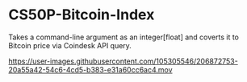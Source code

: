 # CS50P-Bitcoin-Index
Takes a command-line argument as an integer[float] and coverts it to Bitcoin price via Coindesk API query. 

https://user-images.githubusercontent.com/105305546/206872753-20a55a42-54c6-4cd5-b383-e31a60cc6ac4.mov

